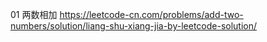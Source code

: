 01 两数相加
https://leetcode-cn.com/problems/add-two-numbers/solution/liang-shu-xiang-jia-by-leetcode-solution/
